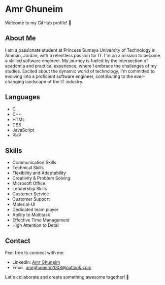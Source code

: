 # Amr Ghuneim

Welcome to my GitHub profile! 👋

## About Me

I am a passionate student at Princess Sumaya University of Technology in Amman, Jordan, with a relentless passion for IT.  I'm on a mission to become a skilled software engineer. My journey is fueled by the intersection of academia and practical experience, where I embrace the challenges of my studies. Excited about the dynamic world of technology, I'm committed to evolving into a proficient software engineer, contributing to the ever-changing landscape of the IT industry.

## Languages

- C
- C++
- HTML
- CSS
- JavaScript
- PHP

## Skills

- Communication Skills
- Technical Skills
- Flexibility and Adaptability
- Creativity & Problem Solving
- Microsoft Office
- Leadership Skills
- Customer Service
- Customer Support
- Material-UI
- Dedicated team player
- Ability to Multitask
- Effective Time Management
- High Attention to Detail

## Contact

Feel free to connect with me:

- LinkedIn: [Amr Ghuneim](https://www.linkedin.com/in/amr-ghuneim)
- Email: [amrghuneim2003@outlook.com](mailto:amrghuneim2003@outlook.com)

Let's collaborate and create something awesome together! 🚀

